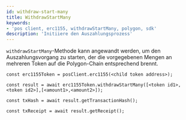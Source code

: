 ```yaml
---
id: withdraw-start-many
title: WithdrawStartMany
keywords:
- 'pos client, erc1155, withdrawStartMany, polygon, sdk'
description: 'Initiiere den Auszahlungsprozess'
---
```


`withdrawStartMany`-Methode kann angewandt werden, um den Auszahlungsvorgang zu starten, der die vorgegebenen Mengen an mehreren Token auf die Polygon-Chain entsprechend brennt.

```
const erc1155Token = posClient.erc1155(<child token address>);

const result = await erc1155Token.withdrawStartMany([<token id1>, <token id2>],[<amount1>,<amount2>]);

const txHash = await result.getTransactionHash();

const txReceipt = await result.getReceipt();

```
